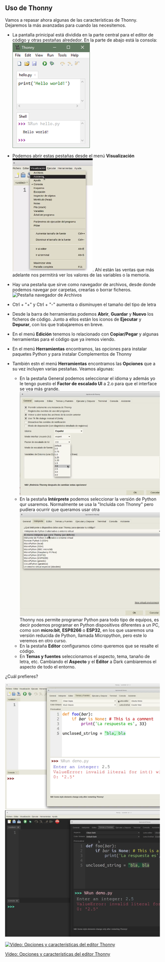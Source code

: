## Uso de Thonny

Vamos a repasar ahora algunas de las características de Thonny. Dejaremos la más avanzadas para cuando las necesitemos.

* La pantalla prinicipal está dividida en la parte central para el editor de código y otras pestañas alrededor. En la parte de abajo está la consola:
 ![get_started.png](./images/get_started.png)

* Podemos abrir estas pestañas desde el menú **Visualización**
![Menú Visualización](./images/MenuVisualizacion.png). Ahí están las ventas que más adelante nos permitirá ver los valores de las variables o la memoria.

* Hay una pestaña que sirve como navegador de archivos, desde donde podemos navegar por carpetas, crearlas o borrar ficheros.
![Pestaña navegador de Archivos](./images/PestañaArchivos.png)

* Ctrl + "+" y Ctrl + "-" aumenta o disminuyen el tamaño del tipo de letra

* Desde la barra de herramientas podemos **Abrir**, **Guardar** y **Nuevo** los ficheros de código. Junto a ellos están los iconos de **Ejecutar** y **Depurar**, con los que trabajaremos en breve. 

* En el menú **Edición** tenemos lo relacionado con **Copiar/Pegar** y algunas herramientas para el código que ya iremos viendo.

* En el menú **Herramientas** encontramos, las opciones para instalar paquetes Python y para instalar Complementos de Thonny

* También estn el menú **Herramientas** encontramos las **Opciones** que a su vez incluyen varias pestañas. Veamos algunas:
    * En la pestaña General podemos seleccionar el idioma y además yo le tengo puesto el **Factor de escalado UI** a 2.o para que el interface se vea más grande.
    ![Opciones General](./images/OpcionesGeneral.png)
    * En la pestaña **Intérprete** podemos seleccionar la versión de Python qur usaremos. Normalmente se usa la "Incluída con Thonny" pero pudiera ocurrir que queramos usar otra
    ![Configuracion Intérprete](./images/ConfiguracionInterprete.png)
    Thonny nos permite programar Python para todo tipo de equipos, es decir podemos programar en Python dispositivos diferentes a un PC, como son **micro:bit**, **ESP8266** o **ESP32**, en los que usaremos una versión reducida de Python, llamada Micropython, pero este lo veremos en otro curso.
    * En la pestaña **Editor** configuramos cómo queremos que se resalte el código.
    * En **Temas y fuentes** seleccionamos el aspecto, tema, tanaño de letra, etc. 
    Cambiando el **Aspecto** y el **Editor** a Dark cambiaremos el aspecto de todo el entorno.

¿Cuál prefieres?

![Thonny White](./images/Thonny_white.png)
![Thonny Dark](./images/Thonny_black.png)


[![Vídeo: Opciones y características del editor Thonny](https://img.youtube.com/vi/hd6dod4mJWY/0.jpg)](https://youtu.be/hd6dod4mJWY)


[Vídeo: Opciones y características del editor Thonny](https://youtu.be/hd6dod4mJWY)

 
